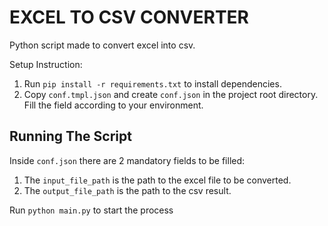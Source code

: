 # EXCEL TO CSV CONVERTER

Python script made to convert excel into csv.

Setup Instruction:
1. Run ```pip install -r requirements.txt``` to install dependencies.
2. Copy ```conf.tmpl.json``` and create ```conf.json``` in the project root directory. Fill the field according to your environment.

## Running The Script
Inside ```conf.json``` there are 2 mandatory fields to be filled: 
1. The ```input_file_path``` is the path to the excel file to be converted. 
2. The ```output_file_path``` is the path to the csv result.

Run ```python main.py``` to start the process